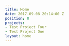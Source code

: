 ```yaml
---
title: Home
date: 2017-09-08 20:14:00 Z
position: 0
projects:
- Test Project Four
- Test Project One
layout: home
---
```


